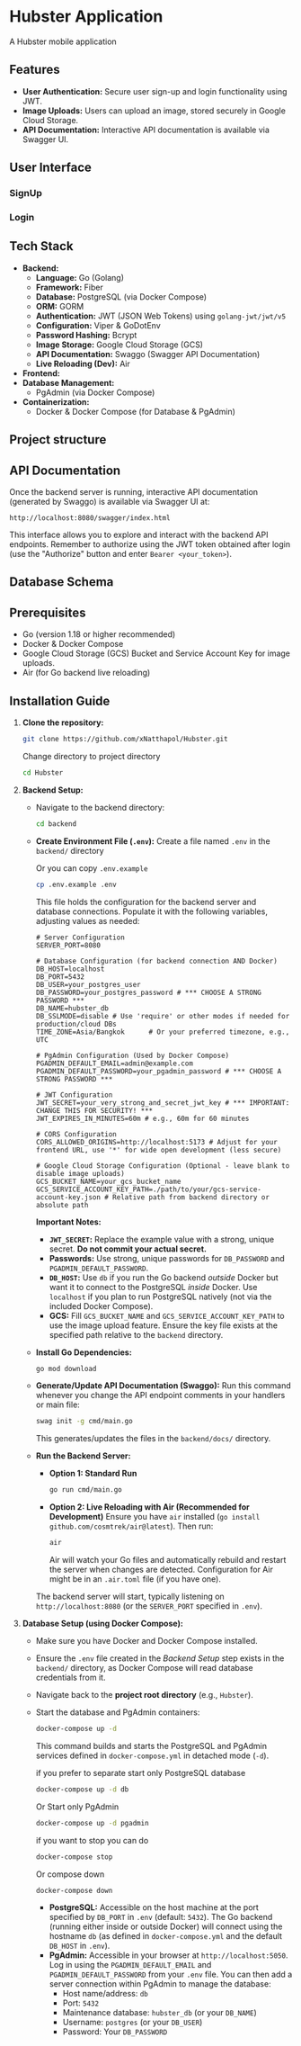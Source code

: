 # Hubster Application

A Hubster mobile application

## Features

- **User Authentication:** Secure user sign-up and login functionality using JWT.
- **Image Uploads:** Users can upload an image, stored securely in Google Cloud Storage.
- **API Documentation:** Interactive API documentation is available via Swagger UI.

## User Interface

### SignUp

### Login

## Tech Stack

- **Backend:**
  - **Language:** Go (Golang)
  - **Framework:** Fiber
  - **Database:** PostgreSQL (via Docker Compose)
  - **ORM:** GORM
  - **Authentication:** JWT (JSON Web Tokens) using `golang-jwt/jwt/v5`
  - **Configuration:** Viper & GoDotEnv
  - **Password Hashing:** Bcrypt
  - **Image Storage:** Google Cloud Storage (GCS)
  - **API Documentation:** Swaggo (Swagger API Documentation) 
  - **Live Reloading (Dev):** Air
- **Frontend:**
- **Database Management:**
  - PgAdmin (via Docker Compose)
- **Containerization:**
  - Docker & Docker Compose (for Database & PgAdmin)

## Project structure


## API Documentation

Once the backend server is running, interactive API documentation (generated by Swaggo) is available via Swagger UI at:

`http://localhost:8080/swagger/index.html`

This interface allows you to explore and interact with the backend API endpoints. Remember to authorize using the JWT token obtained after login (use the "Authorize" button and enter `Bearer <your_token>`).

## Database Schema

## Prerequisites

- Go (version 1.18 or higher recommended)
- Docker & Docker Compose
- Google Cloud Storage (GCS) Bucket and Service Account Key for image uploads.
- Air (for Go backend live reloading)

## Installation Guide

1.  **Clone the repository:**

    ```bash
    git clone https://github.com/xNatthapol/Hubster.git
    ```
    Change directory to project directory
    ```bash
    cd Hubster
    ```

2.  **Backend Setup:**

    -   Navigate to the backend directory:
        ```bash
        cd backend
        ```
    -   **Create Environment File (`.env`):**
        Create a file named `.env` in the `backend/` directory 
        
        Or you can copy `.env.example`
        ```bash
        cp .env.example .env
        ```
        
        This file holds the configuration for the backend server and database connections. Populate it with the following variables, adjusting values as needed:

        ```dotenv
        # Server Configuration
        SERVER_PORT=8080

        # Database Configuration (for backend connection AND Docker)
        DB_HOST=localhost
        DB_PORT=5432
        DB_USER=your_postgres_user
        DB_PASSWORD=your_postgres_password # *** CHOOSE A STRONG PASSWORD ***
        DB_NAME=hubster_db
        DB_SSLMODE=disable # Use 'require' or other modes if needed for production/cloud DBs
        TIME_ZONE=Asia/Bangkok      # Or your preferred timezone, e.g., UTC

        # PgAdmin Configuration (Used by Docker Compose)
        PGADMIN_DEFAULT_EMAIL=admin@example.com
        PGADMIN_DEFAULT_PASSWORD=your_pgadmin_password # *** CHOOSE A STRONG PASSWORD ***

        # JWT Configuration
        JWT_SECRET=your_very_strong_and_secret_jwt_key # *** IMPORTANT: CHANGE THIS FOR SECURITY! ***
        JWT_EXPIRES_IN_MINUTES=60m # e.g., 60m for 60 minutes

        # CORS Configuration
        CORS_ALLOWED_ORIGINS=http://localhost:5173 # Adjust for your frontend URL, use '*' for wide open development (less secure)

        # Google Cloud Storage Configuration (Optional - leave blank to disable image uploads)
        GCS_BUCKET_NAME=your_gcs_bucket_name
        GCS_SERVICE_ACCOUNT_KEY_PATH=./path/to/your/gcs-service-account-key.json # Relative path from backend directory or absolute path
        ```
        **Important Notes:**
        *   **`JWT_SECRET`:** Replace the example value with a strong, unique secret. **Do not commit your actual secret.**
        *   **Passwords:** Use strong, unique passwords for `DB_PASSWORD` and `PGADMIN_DEFAULT_PASSWORD`.
        *   **`DB_HOST`:** Use `db` if you run the Go backend *outside* Docker but want it to connect to the PostgreSQL *inside* Docker. Use `localhost` if you plan to run PostgreSQL natively (not via the included Docker Compose).
        *   **GCS:** Fill `GCS_BUCKET_NAME` and `GCS_SERVICE_ACCOUNT_KEY_PATH` to use the image upload feature. Ensure the key file exists at the specified path relative to the `backend` directory.

    -   **Install Go Dependencies:**
        ```bash
        go mod download
        ```
    -   **Generate/Update API Documentation (Swaggo):**
        Run this command whenever you change the API endpoint comments in your handlers or main file:
        ```bash
        swag init -g cmd/main.go
        ```
        This generates/updates the files in the `backend/docs/` directory.
    -   **Run the Backend Server:**
        *   **Option 1: Standard Run**
            ```bash
            go run cmd/main.go
            ```
        *   **Option 2: Live Reloading with Air (Recommended for Development)**
            Ensure you have `air` installed (`go install github.com/cosmtrek/air@latest`). Then run:
            ```bash
            air
            ```
            Air will watch your Go files and automatically rebuild and restart the server when changes are detected. Configuration for Air might be in an `.air.toml` file (if you have one).

        The backend server will start, typically listening on `http://localhost:8080` (or the `SERVER_PORT` specified in `.env`).

3.  **Database Setup (using Docker Compose):**

    -   Make sure you have Docker and Docker Compose installed.
    -   Ensure the `.env` file created in the *Backend Setup* step exists in the `backend/` directory, as Docker Compose will read database credentials from it.
    -   Navigate back to the **project root directory** (e.g., `Hubster`).
    -   Start the database and PgAdmin containers:
        ```bash
        docker-compose up -d
        ```
        This command builds and starts the PostgreSQL and PgAdmin services defined in `docker-compose.yml` in detached mode (`-d`).
        
        if you prefer to separate start only PostgreSQL database
        ```bash
        docker-compose up -d db
        ```
        Or Start only PgAdmin
        ```bash
        docker-compose up -d pgadmin
        ```
        if you want to stop you can do
        ```bash
        docker-compose stop
        ```
        Or compose down
         ```bash
        docker-compose down
        ```
        
        
        *   **PostgreSQL:** Accessible on the host machine at the port specified by `DB_PORT` in `.env` (default: `5432`). The Go backend (running either inside or outside Docker) will connect using the hostname `db` (as defined in `docker-compose.yml` and the default `DB_HOST` in `.env`).
        *   **PgAdmin:** Accessible in your browser at `http://localhost:5050`. Log in using the `PGADMIN_DEFAULT_EMAIL` and `PGADMIN_DEFAULT_PASSWORD` from your `.env` file. You can then add a server connection within PgAdmin to manage the database:
            *   Host name/address: `db`
            *   Port: `5432`
            *   Maintenance database: `hubster_db` (or your `DB_NAME`)
            *   Username: `postgres` (or your `DB_USER`)
            *   Password: Your `DB_PASSWORD`

